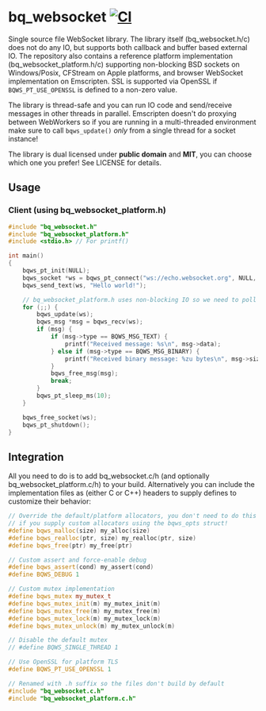  # bq_websocket [![CI](https://github.com/bqqbarbhg/bq_websocket/workflows/CI/badge.svg)](https://github.com/bqqbarbhg/bq_websocket/actions)


Single source file WebSocket library.
The library itself (bq_websocket.h/c) does not do any IO, but supports both callback and buffer based external IO.
The repository also contains a reference platform implementation (bq_websocket_platform.h/c) supporting non-blocking BSD sockets on Windows/Posix,
CFStream on Apple platforms, and browser WebSocket implementation on Emscripten. SSL is supported via OpenSSL if `BQWS_PT_USE_OPENSSL` is defined to a non-zero value.

The library is thread-safe and you can run IO code and send/receive messages in other threads in parallel.
Emscripten doesn't do proxying between WebWorkers so if you are running in a multi-threaded environment
make sure to call `bqws_update()` _only_ from a single thread for a socket instance!

The library is dual licensed under **public domain** and **MIT**, you can choose which one you prefer! See LICENSE for details.

## Usage

### Client (using bq_websocket_platform.h)

[//]: # (example readme_client_usage.c)
```c
#include "bq_websocket.h"
#include "bq_websocket_platform.h"
#include <stdio.h> // For printf()

int main()
{
    bqws_pt_init(NULL);
    bqws_socket *ws = bqws_pt_connect("ws://echo.websocket.org", NULL, NULL, NULL);
    bqws_send_text(ws, "Hello world!");

    // bq_websocket_platform.h uses non-blocking IO so we need to poll here
    for (;;) {
        bqws_update(ws);
        bqws_msg *msg = bqws_recv(ws);
        if (msg) {
            if (msg->type == BQWS_MSG_TEXT) {
                printf("Received message: %s\n", msg->data);
            } else if (msg->type == BQWS_MSG_BINARY) {
                printf("Received binary message: %zu bytes\n", msg->size);
            }
            bqws_free_msg(msg);
            break;
        }
        bqws_pt_sleep_ms(10);
    }

    bqws_free_socket(ws);
    bqws_pt_shutdown();
}
```

## Integration

All you need to do is to add bq_websocket.c/h (and optionally bq_websocket_platform.c/h) to your build.
Alternatively you can include the implementation files as (either C or C++) headers to supply defines to customize their behavior:

```cpp
// Override the default/platform allocators, you don't need to do this at compile-time
// if you supply custom allocators using the bqws_opts struct!
#define bqws_malloc(size) my_alloc(size)
#define bqws_realloc(ptr, size) my_realloc(ptr, size)
#define bqws_free(ptr) my_free(ptr)

// Custom assert and force-enable debug
#define bqws_assert(cond) my_assert(cond)
#define BQWS_DEBUG 1

// Custom mutex implementation
#define bqws_mutex my_mutex_t
#define bqws_mutex_init(m) my_mutex_init(m)
#define bqws_mutex_free(m) my_mutex_free(m)
#define bqws_mutex_lock(m) my_mutex_lock(m)
#define bqws_mutex_unlock(m) my_mutex_unlock(m)

// Disable the default mutex
// #define BQWS_SINGLE_THREAD 1

// Use OpenSSL for platform TLS
#define BQWS_PT_USE_OPENSSL 1

// Renamed with .h suffix so the files don't build by default
#include "bq_websocket.c.h"
#include "bq_websocket_platform.c.h"
```
